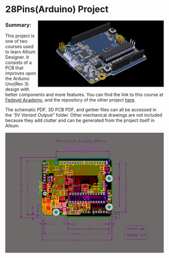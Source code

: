 # 28Pins(Arduino) Project
<img src="5V%20Variant%20Output/Images/top.PNG" width=400 align=right>

### Summary: ###
  This project is one of two courses used to learn Altium Designer. It consists of a PCB that improves upon the Arduino Uno(Rev 3) design with better components and more features. You can find the link to this course at [Fedevel Academy](https://academy.fedevel.com/courses/online-want-to-design-your-own-arduino-board), and the repository of the other project [here](https://github.com/jmos1/ISL6236).

  The schematic PDF, 3D PCB PDF, and gerber files can all be accessed in the _'5V Variant Output/'_ folder. Other mechanical drawings are not included because they add clutter and can be generated from the project itself in Altium.
  
  <img src="5V%20Variant%20Output/Images/layers.PNG" width=800 align=center>
